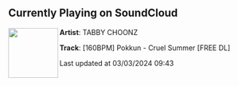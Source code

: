 ## Currently Playing on SoundCloud

[<img align="left" width="100" src="https://i1.sndcdn.com/artworks-LxozXLfLzh14lmkp-UMz8vw-t500x500.jpg">](https://soundcloud.com/tabbychoonz/pokkun-cruel-summer)

**Artist**: TABBY CHOONZ 

**Track**: [160BPM] Pokkun - Cruel Summer [FREE DL]

Last updated at 03/03/2024 09:43
